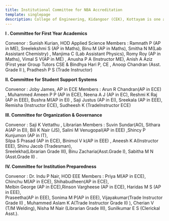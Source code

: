 ```yaml
---
title: Institutional Committee for NBA Accreditation
template: singlepage
description: College of Engineering, Kidangoor (CEK), Kottayam is one among the premier institutions in the state. The college is governed by the Co-operative Academy of Professional Education established by the Government of Kerala. The admissions are based on the rank obtained by the students in the State Entrance examinations and functioning of the college is according to the rules and regulations formulated by the Government of Kerala.
---
```


**I . Committee for First Year Academics**

Convenor : Sunish Kurian, HOD Applied Science
Members : Ramnath P (AP in ME), Sreelekshmi S (AP in Maths), Binu M (AP in Maths), 	Smitha N M(Lab Assistant Chemistry) , Manjima  C (Lab Assistant Physics), Romy Roy 	(AP in Maths),   Vimal S V(AP in ME) , Anusha P A (Instructor ME), Anish A Aziz (First year Group 	Tutors CSE & Bindhya Hari P, CE , Anoop Chandran  (Asst. Grade II ), Pradhesh P S (Trade Instructor)


**II. Committee for Student Support Systems**

Convenor :  Joby James, AP in ECE
Members : Arun R Chandran(AP in ECE) , Muhammed Ameen P P (AP in ECE), Neena A J 	(AP in EC),
Reshmi K Raj (AP in EEE), Bushra  M(AP in EI) , Saji Justus (AP in EI),
Sreekala (AP in EEE), Remisha (Instructor ECE), Sudheesh K (TradeInstructor ECE)


**III. Committee for Organization & Governance**

Convenor : Saji K Vettathu , Librarian
Members : Suvin Sundar(AO), Sithara A(AP in EI), Bili K Nair (JS),
Salini M 	Venugopal(AP in EEE) ,Shincy P Kunjumon (AP in IT), 	
Silpa S  Prasad (AP in ECE), 	Binimol V k(AP in EEE) ,
Aneesh K A(Instructor EEE), Shinu Jacob (Tradesman), 	
Sreelekha(Librarian Grade III), Binu Zacharia(Asst.Grade I), Sabitha M N (Asst.Grade II) .


**IV. Committee for Institution Preparedness**

Convenor : Dr. Indu P Nair, HOD EEE
Members : Priya M(AP in ECE), Chinchu M(AP in ECE),  Shihabudheen(AP in ECE), 	
Melbin George (AP in ECE),Rinson Vargheese (AP in ECE), Haridas M S (AP in EEE),   	
Praseetha(AP in EEE), Sonima M P(AP in EEE), 	Vijayakumar(Trade Instructor Grade 	II) ,
Muhammed Aslam K A(Trade Instructor Grade II) ), Cherian V (T/M Welding),
Nisha M 	Nair (Librarian Grade III), Sunilkumar  E S (Clerickal Asst.).
